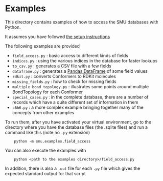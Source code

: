 # Examples

This directory contains examples of how to access the SMU databases with Python.

It assumes you have followed [the setup instructions](../README.md)

The following examples are provided
- `field_access.py` : basic access to different kinds of fields
- `indices.py` : using the various indices in the database for faster lookups
- `to_csv.py` : generates a CSV file with a few fields
- `dataframe.py` : generates a [Pandas DataFrame](https://pandas.pydata.org/docs/reference/api/pandas.DataFrame.html) of some field values
- `rdkit.py` : converts Conformers to RDKit molecules
- `missing_fields.py` : how to check for missing fields
- `multiple_bond_topology.py` : illustrates some points around multiple BondTopology for each Conformer
- `special_cases.py` : in the complete database, there are a number of records which have a quite different set of information in them
- `c6h6.py` : a more complex example bringing together many of the concepts from other examples

To run them, after you have activated your virtual environment, go to the directory where you have the database files (the .sqlite files) and run a command like this (note no `.py` extension)

        python -m smu.examples.field_access

You can also execute the examples with

        python <path to the examples directory>/field_access.py

In addition, there is also a `.out` file for each `.py` file which gives the expected standard output for that script
